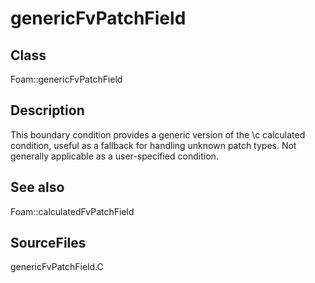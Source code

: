 # genericFvPatchField 
## Class
Foam::genericFvPatchField

## Description
This boundary condition provides a generic version of the \c calculated
condition, useful as a fallback for handling unknown patch types.  Not
generally applicable as a user-specified condition.

## See also
Foam::calculatedFvPatchField

## SourceFiles
genericFvPatchField.C

